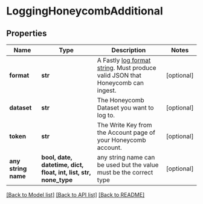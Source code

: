 # LoggingHoneycombAdditional


## Properties
Name | Type | Description | Notes
------------ | ------------- | ------------- | -------------
**format** | **str** | A Fastly [log format string](https://www.fastly.com/documentation/guides/integrations/streaming-logs/custom-log-formats/). Must produce valid JSON that Honeycomb can ingest. | [optional] 
**dataset** | **str** | The Honeycomb Dataset you want to log to. | [optional] 
**token** | **str** | The Write Key from the Account page of your Honeycomb account. | [optional] 
**any string name** | **bool, date, datetime, dict, float, int, list, str, none_type** | any string name can be used but the value must be the correct type | [optional]

[[Back to Model list]](../README.md#documentation-for-models) [[Back to API list]](../README.md#documentation-for-api-endpoints) [[Back to README]](../README.md)


